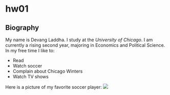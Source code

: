 # hw01

## Biography

My name is Devang Laddha. I study at the *University of Chicago*. I am currently a rising second year, majoring in Economics and Political Science. In my free time I like to:
* Read
* Watch soccer
* Complain about Chicago Winters
* Watch TV shows

Here is a picture of my favorite soccer player: ![](Homework/Homework1/Images/KDB.jpg)



